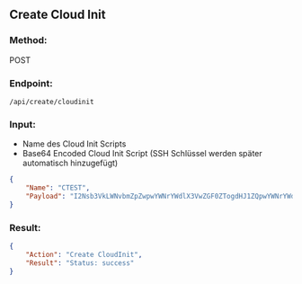 ## Create Cloud Init

### Method:
POST

### Endpoint:
```console
/api/create/cloudinit
```
### Input:
+ Name des Cloud Init Scripts
+ Base64 Encoded Cloud Init Script (SSH Schlüssel werden später automatisch hinzugefügt)

```json
{
	"Name": "CTEST",
	"Payload": "I2Nsb3VkLWNvbmZpZwpwYWNrYWdlX3VwZGF0ZTogdHJ1ZQpwYWNrYWdlX3VwZ3JhZGU6IHRydWUKCnBhY2thZ2VzOgogLSBodG9wCiAtIGlmdG9wCiAtIGFwYWNoZTIKIC0gdW56aXAKIC0gY3VybAogLSBnaXQKCnJ1bmNtZDoKIC0gWyBzaCwgLWMsICd0b3VjaCAvdG1wL2Nsb3VkaW5pdC13b3JrZWQnIF0K"
}
```

### Result:

```json
{
    "Action": "Create CloudInit",
    "Result": "Status: success"
}
```